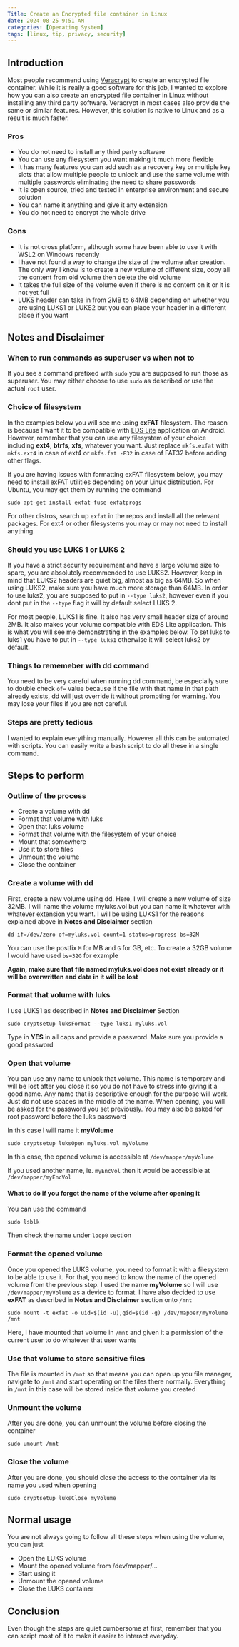 ```yaml
---
Title: Create an Encrypted file container in Linux
date: 2024-08-25 9:51 AM
categories: [Operating System]
tags: [linux, tip, privacy, security]
---
```

## Introduction

Most people recommend using [Veracrypt](https://veracrypt.fr/en/Home.html) to create an encrypted file container. While it is really a good software for this job, I wanted to explore how you can also create an encrypted file container in Linux without installing any third party software. Veracrypt in most cases also provide the same or similar features. However, this solution is native to Linux and as a result is much faster.

### Pros
- You do not need to install any third party software
- You can use any filesystem you want making it much more flexible
- It has many features you can add such as a recovery key or multiple key slots that allow multiple people to unlock and use the same volume with multiple passwords eliminating the need to share passwords
- It is open source, tried and tested in enterprise environment and secure solution
- You can name it anything and give it any extension
- You do not need to encrypt the whole drive

### Cons
- It is not cross platform, although some have been able to use it with WSL2 on Windows recently
- I have not found a way to change the size of the volume after creation. The only way I know is to create a new volume of different size, copy all the content from old volume then delete the old volume
- It takes the full size of the volume even if there is no content on it or it is not yet full
- LUKS header can take in from 2MB to 64MB depending on whether you are using LUKS1 or LUKS2 but you can place your header in a different place if you want

## Notes and Disclaimer
### When to run commands as superuser vs when not to
If you see a command prefixed with `sudo` you are supposed to run those as superuser. You may either choose to use `sudo` as described or use the actual `root` user.

### Choice of filesystem
In the examples below you will see me using **exFAT** filesystem. The reason is because I want it to be compatible with [EDS Lite](https://f-droid.org/packages/com.sovworks.edslite/) application on Android. However, remember that you can use any filesystem of your choice including **ext4**, **btrfs**, **xfs**, whatever you want. Just replace `mkfs.exfat` with `mkfs.ext4` in case of ext4 or `mkfs.fat -F32` in case of FAT32 before adding other flags.

If you are having issues with formatting exFAT filesystem below, you may need to install exFAT utilities depending on your Linux distribution. For Ubuntu, you may get them by running the command
```
sudo apt-get install exfat-fuse exfatprogs
```
For other distros, search up `exfat` in the repos and install all the relevant packages. For ext4 or other filesystems you may or may not need to install anything.

### Should you use LUKS 1 or LUKS 2
If you have a strict security requirement and have a large volume size to spare, you are absolutely recommended to use LUKS2. However, keep in mind that LUKS2 headers are quiet big, almost as big as 64MB. So when using LUKS2, make sure you have much more storage than 64MB. In order to use luks2, you are supposed to put in `--type luks2`, however even if you dont put in the `--type` flag it will by default select LUKS 2.

For most people, LUKS1 is fine. It also has very small header size of around 2MB. It also makes your volume compatible with EDS Lite application. This is what you will see me demonstrating in the examples below. To set luks to luks1 you have to put in `--type luks1` otherwise it will select luks2 by default.

### Things to rememeber with dd command
You need to be very careful when running dd command, be especially sure to double check `of=` value because if the file with that name in that path already exists, dd will just override it without prompting for warning. You may lose your files if you are not careful.

### Steps are pretty tedious
I wanted to explain everything manually. However all this can be automated with scripts. You can easily write a bash script to do all these in a single command.

## Steps to perform
### Outline of the process
- Create a volume with dd
- Format that volume with luks
- Open that luks volume
- Format that volume with the filesystem of your choice
- Mount that somewhere
- Use it to store files
- Unmount the volume
- Close the container

### Create a volume with dd
First, create a new volume using dd. Here, I will create a new volume of size 32MB. I will name the volume myluks.vol but you can name it whatever with whatever extension you want. I will be using LUKS1 for the reasons explained above in **Notes and Disclaimer** section
```
dd if=/dev/zero of=myluks.vol count=1 status=progress bs=32M
```
You can use the postfix `M` for MB and `G` for GB, etc. To create a 32GB volume I would have used `bs=32G` for example

**Again, make sure that file named myluks.vol does not exist already or it will be overwritten and data in it will be lost**

### Format that volume with luks
I use LUKS1 as described in **Notes and Disclaimer** Section
```
sudo cryptsetup luksFormat --type luks1 myluks.vol
```
Type in **YES** in all caps and provide a password. Make sure you provide a good password

### Open that volume
You can use any name to unlock that volume. This name is temporary and will be lost after you close it so you do not have to stress into giving it a good name. Any name that is descriptive enough for the purpose will work. Just do not use spaces in the middle of the name. When opening, you will be asked for the password you set previously. You may also be asked for root password before the luks password

In this case I will name it **myVolume**
```
sudo cryptsetup luksOpen myluks.vol myVolume
```
In this case, the opened volume is accessible at `/dev/mapper/myVolume`

If you used another name, ie. `myEncVol` then it would be accessible at `/dev/mapper/myEncVol`

#### What to do if you forgot the name of the volume after opening it
You can use the command
```
sudo lsblk
```
Then check the name under `loop0` section

### Format the opened volume
Once you opened the LUKS volume, you need to format it with a filesystem to be able to use it. For that, you need to know the name of the opened volume from the previous step. I used the name **myVolume** so I will use `/dev/mapper/myVolume` as a device to format. I have also decided to use **exFAT** as described in **Notes and Disclaimer** section onto `/mnt`
```
sudo mount -t exfat -o uid=$(id -u),gid=$(id -g) /dev/mapper/myVolume /mnt
```
Here, I have mounted that volume in `/mnt` and given it a permission of the current user to do whatever that user wants

### Use that volume to store sensitive files
The file is mounted in `/mnt` so that means you can open up you file manager, navigate to `/mnt` and start operating on the files there normally. Everything in `/mnt` in this case will be stored inside that volume you created

### Unmount the volume
After you are done, you can unmount the volume before closing the container
```
sudo umount /mnt
```
### Close the volume
After you are done, you should close the access to the container via its name you used when opening
```
sudo cryptsetup luksClose myVolume
```

## Normal usage
You are not always going to follow all these steps when using the volume, you can just 
- Open the LUKS volume
- Mount the opened volume from /dev/mapper/...
- Start using it
- Unmount the opened volume
- Close the LUKS container

## Conclusion
Even though the steps are quiet cumbersome at first, remember that you can script most of it to make it easier to interact everyday.
